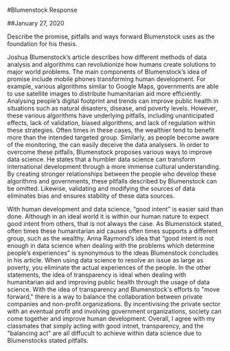 #Blumenstock Response

##January 27, 2020


Describe the promise, pitfalls and ways forward Blumenstock uses as the foundation for his thesis.


   Joshua Blumenstock’s article describes how different methods of data analysis and algorithms can revolutionize how humans create solutions to major world problems. The main components of Blumenstock’s idea of promise include mobile phones transforming human development. For example, various algorithms similar to Google Maps, governments are able to use satellite images to distribute humanitarian aid more efficiently. Analysing people’s digital footprint and trends can improve public health in situations such as natural disasters, disease, and poverty levels. However, these various algorithms have underlying pitfalls, including unanticipated effects, lack of validation, biased algorithms, and lack of regulation within these strategies. Often times in these cases, the wealthier tend to benefit more than the intended targeted group. Similarly, as people become aware of the monitoring, the can easily deceive the data analysers. In order to overcome these pitfalls, Blumenstock proposes various ways to improve data science. He states that a humbler data science can transform international development through a more immense cultural understanding. By creating stronger relationships between the people who develop these algorithms and governments, these pitfalls described by Blumenstock can be omitted. Likewise, validating and modifying the sources of data eliminates bias and ensures stability of these data sources. 
 
  With human development and data science, “good intent” is easier said than done. Although in an ideal world it is within our human nature to expect good intent from others, that is not always the case. As Blumenstock stated, often times these humanitarian aid causes often times supports a different group, such as the wealthy. Anna Raymond’s idea that “good intent is not enough in data science when dealing with the problems which determine people’s experiences” is synonymous to the ideas Blumenstock concludes in his article. When using data science to resolve an issue as large as poverty, you eliminate the actual experiences of the people. In the other statements, the idea of transparency is ideal when dealing with humanitarian aid and improving public health through the usage of data science. With the idea of transparency and Blumenstock's efforts to "move forward," there is a way to balance the collaboration between private companies and non-profit organizations. By incentivising the private sector with an eventual profit and involving government organizations, society can come together and improve human development. Overall, I agree with my classmates that simply acting with good intnet, transparency, and the "balancing act" are all diffucult to achieve within data science due to Blumenstocks stated pitfalls.


